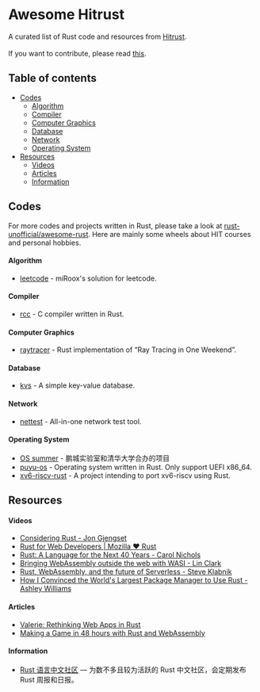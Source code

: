 # Awesome Hitrust

A curated list of Rust code and resources from [Hitrust](https://github.com/h1trust/about).  
<br>
If you want to contribute, please read [this](https://github.com/h1trust/awesome-hit-rust/blob/master/CONTRIBUTING.md).

## Table of contents

- [Codes](https://github.com/h1trust/awesome-hit-rust#codes)
  - [Algorithm](https://github.com/h1trust/awesome-hit-rust#algorithm)
  - [Compiler](https://github.com/h1trust/awesome-hit-rust#compiler)
  - [Computer Graphics](https://github.com/h1trust/awesome-hit-rust#computer-graphics)
  - [Database](https://github.com/h1trust/awesome-hit-rust#database)
  - [Network](https://github.com/h1trust/awesome-hit-rust#network)
  - [Operating System](https://github.com/h1trust/awesome-hit-rust#operating-system)
- [Resources](https://github.com/h1trust/awesome-hit-rust#resources)
  - [Videos](https://github.com/h1trust/awesome-hit-rust#videos)
  - [Articles](https://github.com/h1trust/awesome-hit-rust#articles)
  - [Information](https://github.com/h1trust/awesome-hit-rust#information)

## Codes

For more codes and projects written in Rust, please take a look at [rust-unofficial/awesome-rust](https://github.com/rust-unofficial/awesome-rust). Here are mainly some wheels about HIT courses and personal hobbies.

#### Algorithm

- [leetcode](https://github.com/miRoox/Leetcode) - miRoox's solution for leetcode.

#### Compiler

- [rcc](https://github.com/12101111/rcc) - C compiler written in Rust.

#### Computer Graphics

- [raytracer](https://github.com/raptazure/raytracer) - Rust implementation of “Ray Tracing in One Weekend”.

#### Database

- [kvs](https://github.com/raptazure/kvs) - A simple key-value database.

#### Network

- [nettest](https://github.com/12101111/nettest) - All-in-one network test tool.

#### Operating System

- [OS summer](https://github.com/Lincyaw/Rust_os_summer) - 鹏城实验室和清华大学合办的项目
- [puyu-os](https://github.com/12101111/os) - Operating system written in Rust. Only support UEFI x86_64.
- [xv6-riscv-rust](https://github.com/Jaic1/xv6-riscv-rust) - A project intending to port xv6-riscv using Rust.

## Resources

#### Videos

- [Considering Rust - Jon Gjengset](https://youtu.be/DnT-LUQgc7s)
- [Rust for Web Developers | Mozilla ♥ Rust](https://www.youtube.com/watch?v=FfoXFnzZbBM)
- [Rust: A Language for the Next 40 Years - Carol Nichols](https://youtu.be/A3AdN7U24iU)
- [Bringing WebAssembly outside the web with WASI - Lin Clark](https://www.youtube.com/watch?v=fh9WXPu0hw8)
- [Rust, WebAssembly, and the future of Serverless - Steve Klabnik](https://youtu.be/CMB6AlE1QuI)
- [How I Convinced the World's Largest Package Manager to Use Rust - Ashley Williams](https://youtu.be/GCsxYAxw3JQ)

#### Articles

- [Valerie: Rethinking Web Apps in Rust](https://dev.to/emmanuelantony2000/valerie-rethinking-web-apps-in-rust-4cl3)
- [Making a Game in 48 hours with Rust and WebAssembly](https://ianjk.com/rust-gamejam/)

#### Information

- [Rust 语言中文社区](https://rustcc.cn/) — 为数不多且较为活跃的 Rust 中文社区，会定期发布 Rust 周报和日报。
